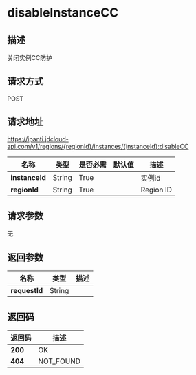 # disableInstanceCC


## 描述
关闭实例CC防护

## 请求方式
POST

## 请求地址
https://ipanti.jdcloud-api.com/v1/regions/{regionId}/instances/{instanceId}:disableCC

|名称|类型|是否必需|默认值|描述|
|---|---|---|---|---|
|**instanceId**|String|True||实例id|
|**regionId**|String|True||Region ID|

## 请求参数
无


## 返回参数
|名称|类型|描述|
|---|---|---|
|**requestId**|String||



## 返回码
|返回码|描述|
|---|---|
|**200**|OK|
|**404**|NOT_FOUND|

